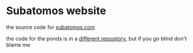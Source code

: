 # Subatomos website

the source code for [subatomos.com](https://subatomos.com)

the code for the ponds is in a [different repository](https://github.com/cheesefoo/subatomo-ponds), but if you go blind don't blame me

